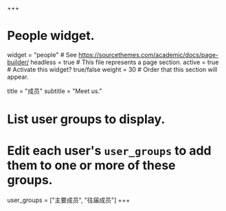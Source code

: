 +++
# People widget.
widget = "people"  # See https://sourcethemes.com/academic/docs/page-builder/
headless = true  # This file represents a page section.
active = true  # Activate this widget? true/false
weight = 30  # Order that this section will appear.

title = "成员"
subtitle = "Meet us."

# List user groups to display.
#   Edit each user's `user_groups` to add them to one or more of these groups.
user_groups = ["主要成员",
               "往届成员"]
+++
